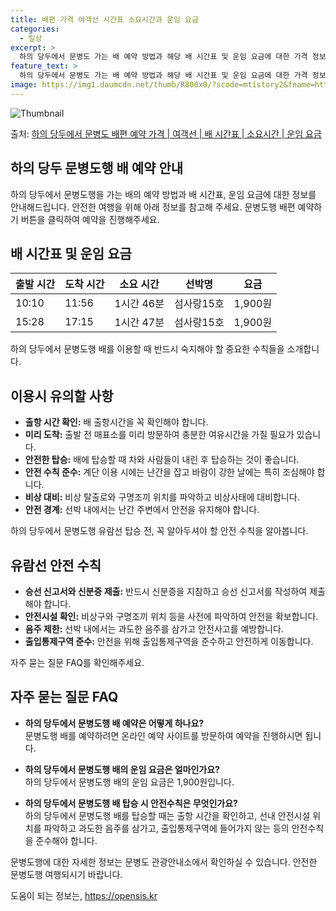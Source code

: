 ```yaml
---
title: 배편 가격 여객선 시간표 소요시간과 운임 요금
categories:
  - 일상
excerpt: >
  하의 당두에서 문병도 가는 배 예약 방법과 해당 배 시간표 및 운임 요금에 대한 가격 정보를 안내 드리겠습니다. 안전하고 재밋는 문병도행 여행을 위해 아래 정보 참고하시기 바랍니다. 문병도행 배편 예약하기 👈 클릭하의 당두에서 문병도행 배 시간표출발 시간도착 시간소요 시간선박명요금10:1011:561시간 46분섬사랑15호1,900원15:2817:151시간 47분섬사랑15호1,900원문병도행 배편 예약하기 👈 클릭하의 당두에서 문병도행 여객선 탑승 시 이용수칙하의 당두에서 문병도행 배를 이용할 때 반드시 숙지해야 할 중요한 수칙들을 소개합니다. 중요한 내용: 1) 출항 시간 확인: 배 출항시간을 꼭 확인해야 합니다. 2) 미리 도착: 출발 전 매표소를 미리 방문하여 충분한 여유시간을 가질 필요가 있습니다...
feature_text: >
  하의 당두에서 문병도 가는 배 예약 방법과 해당 배 시간표 및 운임 요금에 대한 가격 정보를 안내 드리겠습니다. 안전하고 재밋는 문병도행 여행을 위해 아래 정보 참고하시기 바랍니다. 문병도행 배편 예약하기 👈 클릭하의 당두에서 문병도행 배 시간표출발 시간도착 시간소요 시간선박명요금10:1011:561시간 46분섬사랑15호1,900원15:2817:151시간 47분섬사랑15호1,900원문병도행 배편 예약하기 👈 클릭하의 당두에서 문병도행 여객선 탑승 시 이용수칙하의 당두에서 문병도행 배를 이용할 때 반드시 숙지해야 할 중요한 수칙들을 소개합니다. 중요한 내용: 1) 출항 시간 확인: 배 출항시간을 꼭 확인해야 합니다. 2) 미리 도착: 출발 전 매표소를 미리 방문하여 충분한 여유시간을 가질 필요가 있습니다...
image: https://img1.daumcdn.net/thumb/R800x0/?scode=mtistory2&fname=https%3A%2F%2Fblog.kakaocdn.net%2Fdn%2FbEWx7X%2FbtsHBshicSj%2FZkF6qPzhPVaM5qnEEL2fKk%2Fimg.webp
---
```


![Thumbnail](https://img1.daumcdn.net/thumb/R800x0/?scode=mtistory2&fname=https%3A%2F%2Fblog.kakaocdn.net%2Fdn%2FbEWx7X%2FbtsHBshicSj%2FZkF6qPzhPVaM5qnEEL2fKk%2Fimg.webp)

<p>출처: <a href="https://opensis.kr/entry/%ED%95%98%EC%9D%98-%EB%8B%B9%EB%91%90%EC%97%90%EC%84%9C-%EB%AC%B8%EB%B3%91%EB%8F%84-%EB%B0%B0%ED%8E%B8-%EC%98%88%EC%95%BD-%EA%B0%80%EA%B2%A9-%EC%97%AC%EA%B0%9D%EC%84%A0-%EB%B0%B0-%EC%8B%9C%EA%B0%84%ED%91%9C-%EC%86%8C%EC%9A%94%EC%8B%9C%EA%B0%84-%EC%9A%B4%EC%9E%84-%EC%9A%94%EA%B8%88" rel="dofollow">하의 당두에서 문병도 배편 예약 가격 | 여객선 | 배 시간표 | 소요시간 | 운임 요금</a> </p>

## 하의 당두 문병도행 배 예약 안내



하의 당두에서 문병도행을 가는 배의 예약 방법과 배 시간표, 운임 요금에 대한 정보를 안내해드립니다. 안전한 여행을 위해 아래 정보를 참고해
주세요. 문병도행 배편 예약하기 버튼을 클릭하여 예약을 진행해주세요.

## 배 시간표 및 운임 요금

**출발 시간** | **도착 시간** | **소요 시간** | **선박명** | **요금**  
---|---|---|---|---  
10:10 | 11:56 | 1시간 46분 | 섬사랑15호 | 1,900원  
15:28 | 17:15 | 1시간 47분 | 섬사랑15호 | 1,900원  
  


하의 당두에서 문병도행 배를 이용할 때 반드시 숙지해야 할 중요한 수칙들을 소개합니다.

## 이용시 유의할 사항

  * **출항 시간 확인:** 배 출항시간을 꼭 확인해야 합니다.
  * **미리 도착:** 출발 전 매표소를 미리 방문하여 충분한 여유시간을 가질 필요가 있습니다.
  * **안전한 탑승:** 배에 탑승할 때 차와 사람들이 내린 후 탑승하는 것이 좋습니다.
  * **안전 수칙 준수:** 계단 이용 시에는 난간을 잡고 바람이 강한 날에는 특히 조심해야 합니다.
  * **비상 대비:** 비상 탈출로와 구명조끼 위치를 파악하고 비상사태에 대비합니다.
  * **안전 경계:** 선박 내에서는 난간 주변에서 안전을 유지해야 합니다.



하의 당두에서 문병도행 유람선 탑승 전, 꼭 알아두셔야 할 안전 수칙을 알아봅니다.

## 유람선 안전 수칙

  * **승선 신고서와 신분증 제출:** 반드시 신분증을 지참하고 승선 신고서를 작성하여 제출해야 합니다.
  * **안전시설 확인:** 비상구와 구명조끼 위치 등을 사전에 파악하여 안전을 확보합니다.
  * **음주 제한:** 선박 내에서는 과도한 음주를 삼가고 안전사고를 예방합니다.
  * **출입통제구역 준수:** 안전을 위해 출입통제구역을 준수하고 안전하게 이동합니다.



자주 묻는 질문 FAQ를 확인해주세요.

## 자주 묻는 질문 FAQ

  * **하의 당두에서 문병도행 배 예약은 어떻게 하나요?**  
문병도행 배를 예약하려면 온라인 예약 사이트를 방문하여 예약을 진행하시면 됩니다.

  * **하의 당두에서 문병도행 배의 운임 요금은 얼마인가요?**  
하의 당두에서 문병도행 배의 운임 요금은 1,900원입니다.

  * **하의 당두에서 문병도행 배 탑승 시 안전수칙은 무엇인가요?**  
하의 당두에서 문병도행 배를 탑승할 때는 출항 시간을 확인하고, 선내 안전시설 위치를 파악하고 과도한 음주를 삼가고, 출입통제구역에 들어가지
않는 등의 안전수칙을 준수해야 합니다.



문병도행에 대한 자세한 정보는 문병도 관광안내소에서 확인하실 수 있습니다. 안전한 문병도행 여행되시기 바랍니다.

 

도움이 되는 정보는, <a href="https://opensis.kr" rel="dofollow">https://opensis.kr</a>



